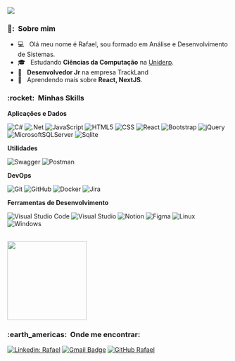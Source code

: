 
![](https://komarev.com/ghpvc/?username=rafaelmarttins&color=006bed)

<h3> 👨: &nbsp;Sobre mim </h3>

- :computer: &nbsp; Olá meu nome é Rafael, sou formado em Análise e Desenvolvimento de Sistemas.
- 🎓 &nbsp; Estudando **Ciências da Computação** na <a href="https://www.uniderp.com.br">Uniderp</a>.
- 💼 &nbsp; **Desenvolvedor Jr** na empresa TrackLand 
- 🌱 &nbsp; Aprendendo mais sobre **React, NextJS**.

<h3> :rocket: &nbsp;Minhas Skills </h3>

**Aplicações e Dados**

  ![C#](https://img.shields.io/badge/c%23-333333??style=flat&logo=c-sharp&logoColor=00FA9A)
  ![.Net](https://img.shields.io/badge/.NET-333333?style=flat&logo=.net&logoColor=8A2BE2)
  ![JavaScript](https://img.shields.io/badge/-JavaScript-333333?style=flat&logo=javascript)
  ![HTML5](https://img.shields.io/badge/-HTML5-333333?style=flat&logo=HTML5)
  ![CSS](https://img.shields.io/badge/-CSS-333333?style=flat&logo=CSS3&logoColor=1572B6)
  ![React](https://img.shields.io/badge/-React-333333?style=flat&logo=react)
  ![Bootstrap](https://img.shields.io/badge/Bootstrap-333333?style=flat&logo=bootstrap)
  ![jQuery](https://img.shields.io/badge/jquery-333333?style=flat&logo=jquery)
  ![MicrosoftSQLServer](https://img.shields.io/badge/Microsoft%20SQL%20Server-333333?style=flat&logo=microsoft%20sql%20server&logoColor=FF0000)
  ![Sqlite](https://img.shields.io/badge/SQLite-333333?style=flat&logo=sqlite&logoColor=blue)
  

**Utilidades**

  ![Swagger](https://img.shields.io/badge/-Swagger-333333?style=flat&logo=swagger)
  ![Postman](https://img.shields.io/badge/-Postman-333333?style=flat&logo=postman)

**DevOps**

  ![Git](https://img.shields.io/badge/-Git-333333?style=flat&logo=git)
  ![GitHub](https://img.shields.io/badge/-GitHub-333333?style=flat&logo=github)
  ![Docker](https://img.shields.io/badge/-Docker-333333?style=flat&logo=docker)
  ![Jira](https://img.shields.io/badge/Jira-333333?style=flat&logo=Jira&logoColor=white)

**Ferramentas de Desenvolvimento**

  ![Visual Studio Code](https://img.shields.io/badge/-Visual%20Studio%20Code-333333?style=flat&logo=visual-studio-code&logoColor=007ACC)
  ![Visual Studio](https://img.shields.io/badge/Visual%20Studio-333333?style=flat&logo=visual-studio&logoColor=8A2BE2)
  ![Notion](https://img.shields.io/badge/Notion-333333?style=flat&logo=notion&logoColor=white)
  ![Figma](https://img.shields.io/badge/-Figma-333333?style=flat&logo=figma&logoColor=red)
  ![Linux](https://img.shields.io/badge/Linux-333333?style=flat&logo=linux&logoColor=black)
  ![Windows](https://img.shields.io/badge/Windows-333333?style=flat&logo=windows&logoColor=blue)

<br/>

<a href="https://github.com/rafaelmarttins">
  <img height="180em" src="https://github-readme-stats.vercel.app/api?username=rafaelmarttins&theme=dark&show_icons=true" />
</a>

<br/>

<h3> :earth_americas: &nbsp;Onde me encontrar: </h3> 

[![Linkedin: Rafael](https://img.shields.io/badge/-rafaamartins-blue?style=flat-square&logo=Linkedin&logoColor=white&link=https://www.linkedin.com/in/rafaamartins/)](https://www.linkedin.com/in/rafaamartins/)
[![Gmail Badge](https://img.shields.io/badge/-rafaelgemelli1@gmail.com-006bed?style=flat-square&logo=Gmail&logoColor=white&link=mailto:rafaelgemelli1@gmail.com)](mailto:rafaelgemelli1@gmail.com)
[![GitHub Rafael]( https://img.shields.io/github/followers/rafaelmarttins?label=follow&style=social)](https://github.com/rafaelmarttins)
